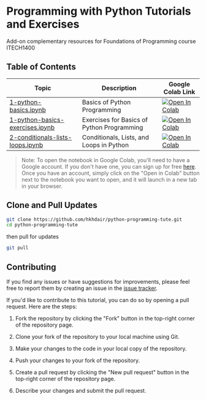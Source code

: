 # Programming with Python Tutorials and Exercises
Add-on complementary resources for Foundations of Programming course ITECH1400

## Table of Contents

| Topic | Description | Google Colab Link |
|-------|-------------|------------------|
| [1-python-basics.ipynb](https://github.com/hkhdair/python-programming-tute/blob/main/1-python-basics.ipynb) | Basics of Python Programming | [![Open In Colab](https://colab.research.google.com/assets/colab-badge.svg)](https://colab.research.google.com/github/hkhdair/python-programming-tute/blob/master/1-python-basics.ipynb) |
| [1-python-basics-exercises.ipynb](https://github.com/hkhdair/python-programming-tute/blob/main/1-python-basics-exercises.ipynb) | Exercises for Basics of Python Programming | [![Open In Colab](https://colab.research.google.com/assets/colab-badge.svg)](https://colab.research.google.com/github/hkhdair/python-programming-tute/blob/master/1-python-basics-exercises.ipynb) |
| [2-conditionals-lists-loops.ipynb](https://github.com/hkhdair/python-programming-tute/blob/main/2-conditionals-lists-loops.ipynb) | Conditionals, Lists, and Loops in Python | [![Open In Colab](https://colab.research.google.com/assets/colab-badge.svg)](https://colab.research.google.com/github/hkhdair/python-programming-tute/blob/master/2-conditionals-lists-loops.ipynb) |

> Note: To open the notebook in Google Colab, you'll need to have a Google account. If you don't have one, you can sign up for free [here](https://accounts.google.com/signup). Once you have an account, simply click on the "Open in Colab" button next to the notebook you want to open, and it will launch in a new tab in your browser.


## Clone and Pull Updates
```bash
git clone https://github.com/hkhdair/python-programming-tute.git
cd python-programming-tute
```
then pull for updates
```bash
git pull
```

## Contributing

If you find any issues or have suggestions for improvements, please feel free to report them by creating an issue in the [issue tracker](https://github.com/hkhdair/python-programming-tute/issues).

If you'd like to contribute to this tutorial, you can do so by opening a pull request. Here are the steps:

1. Fork the repository by clicking the "Fork" button in the top-right corner of the repository page.

2. Clone your fork of the repository to your local machine using Git.

3. Make your changes to the code in your local copy of the repository.

4. Push your changes to your fork of the repository.

5. Create a pull request by clicking the "New pull request" button in the top-right corner of the repository page.

6. Describe your changes and submit the pull request. 

